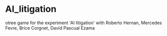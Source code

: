 # AI_litigation
 otree game for the experiment 'AI litigation' with Roberto Hernan, Mercedes Fevre, Brice Corgnet, David Pascual Ezama
